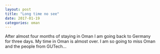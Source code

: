 ```yaml
---
layout: post
title: "Long time no see"
date: 2017-01-19
categories: oman
---
```

After almost four months of staying in Oman I am going back to Germany for three days. My time in Oman is almost over. I am so going to miss Oman and the people from GUTech...
